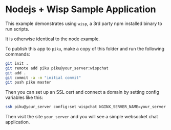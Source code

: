 # Nodejs + Wisp Sample Application

This example demonstrates using `wisp`, a 3rd party npm installed binary to run scripts.

It is otherwise identical to the node example.

To publish this app to `piku`, make a copy of this folder and run the following commands:

```bash
git init .
git remote add piku piku@your_server:wispchat
git add .
git commit -a -m "initial commit"
git push piku master
```

Then you can set up an SSL cert and connect a domain by setting config variables like this:

```bash
ssh piku@your_server config:set wispchat NGINX_SERVER_NAME=your_server NGINX_HTTPS_ONLY=1
```

Then visit the site `your_server` and you will see a simple websocket chat application.
